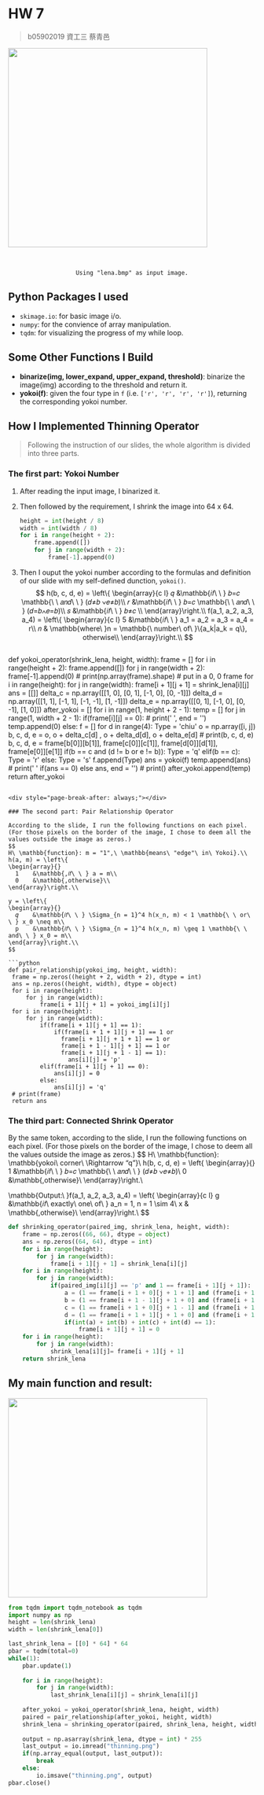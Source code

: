 # HW 7

> b05902019 資工三 蔡青邑 

<img src="/Users/Njceties/Secrets/NTU Courses/NTU fifth semester/Computer Vision I/hw/hw4/lena.bmp" width=405px height=405px/>

​	<center>`Using "lena.bmp" as input image.`</center>

## Python Packages I used

- `skimage.io`: for basic image i/o.
- `numpy`: for the convience of array manipulation.
- `tqdm`: for visualizing the progress of my while loop.

## Some Other Functions I Build

- **binarize(img, lower_expand, upper_expand, threshold)**: binarize the image(img) according to the threshold and return it.
- **yokoi(f)**: given the four type in `f` (i.e. `['r', 'r', 'r', 'r']`), returning the corresponding yokoi number.

<div style="page-break-after: always;"></div>

## How I Implemented Thinning Operator

> Following the instruction of our slides, the whole algorithm is divided into three parts.

### The first part: Yokoi Number

1. After reading the input image, I binarized it.

2. Then followed by the requirement, I shrink the image into 64 x 64.

   ```python
   height = int(height / 8)
   width = int(width / 8)
   for i in range(height + 2):
       frame.append([])
       for j in range(width + 2):
           frame[-1].append(0)
   ```

3. Then I ouput the yokoi number according to the formulas and definition of our slide with my self-defined dunction, `yokoi()`.
   $$
   h(b, c, d, e) = 
   \left\{
   \begin{array}{c l}
        𝑞    &\mathbb{𝑖𝑓\ \ } 𝑏=𝑐 \mathbb{\ \ 𝑎𝑛𝑑\ \ } (𝑑≠𝑏 ∨𝑒≠𝑏)\\
        𝑟    &\mathbb{𝑖𝑓\ \ } 𝑏=𝑐 \mathbb{\ \ 𝑎𝑛𝑑\ \ } (𝑑=𝑏∧𝑒=𝑏)\\
        𝑠    &\mathbb{𝑖𝑓\ \ } 𝑏≠𝑐 \\
   \end{array}\right.\\
   f(a_1, a_2, a_3, a_4) = 
   \left\{
   \begin{array}{c l}
        5    &\mathbb{𝑖𝑓\ \ } a_1 = a_2 = a_3 = a_4 = r\\
        𝑛 & \mathbb{where\ }n = \mathbb{\ number\ of\ }\{a_k|a_k = q\}, otherwise\\
   \end{array}\right.\\
   $$



   ```python
def yokoi_operator(shrink_lena, height, width):
    frame = []
    for i in range(height + 2):
        frame.append([])
        for j in range(width + 2):
            frame[-1].append(0)
    # print(np.array(frame).shape)
    # put in a 0, 0 frame
    for i in range(height):
        for j in range(width):
            frame[i + 1][j + 1] = shrink_lena[i][j]
    ans = [[]]
    delta_c = np.array([[1, 0], [0, 1], [-1, 0], [0, -1]])
    delta_d = np.array([[1, 1], [-1, 1], [-1, -1], [1, -1]])
    delta_e = np.array([[0, 1], [-1, 0], [0, -1], [1, 0]])
    after_yokoi = []
    for i in range(1, height + 2 - 1):
        temp = []
        for j in range(1, width + 2 - 1):
            if(frame[i][j] == 0):
                # print(' ', end = '')
                temp.append(0)
            else:
                f = []
                for d in range(4):
                    Type = 'chiu'
                    o = np.array([i, j])
                    b, c, d, e = o, o + delta_c[d] , o + delta_d[d], o + delta_e[d]
                    # print(b, c, d, e)
                    b, c, d, e = frame[b[0]][b[1]], frame[c[0]][c[1]], frame[d[0]][d[1]], frame[e[0]][e[1]]
                    if(b == c and (d != b or e != b)):
                        Type = 'q'
                    elif(b == c):
                        Type = 'r'
                    else:
                        Type = 's'
                    f.append(Type)
                ans = yokoi(f)
                temp.append(ans)
                # print(' ' if(ans == 0) else ans, end = '')
        # print()
        after_yokoi.append(temp)
    return after_yokoi
   ```

<div style="page-break-after: always;"></div>      

### The second part: Pair Relationship Operator

According to the slide, I run the following functions on each pixel. (For those pixels on the border of the image, I chose to deem all the values outside the image as zeros.)
$$
H\ \mathbb{function}: m = "1",\ \mathbb{means\ "edge"\ in\ Yokoi}.\\
h(a, m) = \left\{
\begin{array}{}
     1    &\mathbb{,𝑖𝑓\ \ } a = m\\
     0    &\mathbb{,otherwise}\\
\end{array}\right.\\

y = \left\{
\begin{array}{}
     𝑞    &\mathbb{𝑖𝑓\ \ } \Sigma_{n = 1}^4 h(x_n, m) < 1 \mathbb{\ \ or\ \ } x_0 \neq m\\
     p    &\mathbb{𝑖𝑓\ \ } \Sigma_{n = 1}^4 h(x_n, m) \geq 1 \mathbb{\ \ and\ \ } x_0 = m\\
\end{array}\right.\\
$$

```python
def pair_relationship(yokoi_img, height, width):
    frame = np.zeros((height + 2, width + 2), dtype = int)
    ans = np.zeros((height, width), dtype = object)
    for i in range(height):
        for j in range(width):
            frame[i + 1][j + 1] = yokoi_img[i][j]
    for i in range(height):
        for j in range(width):
            if(frame[i + 1][j + 1] == 1):
                if(frame[i + 1 + 1][j + 1] == 1 or
                  frame[i + 1][j + 1 + 1] == 1 or
                  frame[i + 1 - 1][j + 1] == 1 or
                  frame[i + 1][j + 1 - 1] == 1):
                    ans[i][j] = 'p'
            elif(frame[i + 1][j + 1] == 0):
                ans[i][j] = 0
            else:
                ans[i][j] = 'q'
    # print(frame)
    return ans
```

<div style="page-break-after: always;"></div>      

### The third part: Connected Shrink Operator

By the same token, according to the slide, I run the following functions on each pixel. (For those pixels on the border of the image, I chose to deem all the values outside the image as zeros.)
$$
H\ \mathbb{function}: \mathbb{yokoi\ corner\ \Rightarrow “q”}\\
h(b, c, d, e) = \left\{
\begin{array}{}
     1    &\mathbb{𝑖𝑓\ \ } 𝑏=𝑐 \mathbb{\ \ 𝑎𝑛𝑑\ \ } (𝑑≠𝑏 ∨𝑒≠𝑏)\\
     0    &\mathbb{,otherwise}\\
\end{array}\right.\\


\mathbb{Output:\ }f(a_1, a_2, a_3, a_4) = 
\left\{
\begin{array}{c l}
     g    &\mathbb{𝑖𝑓\ exactly\ one\ of\ } a_n = 1, n = 1 \sim 4\\
     x & \mathbb{,otherwise}\\
\end{array}\right.\\
$$

```python
def shrinking_operator(paired_img, shrink_lena, height, width):
    frame = np.zeros((66, 66), dtype = object)
    ans = np.zeros((64, 64), dtype = int)
    for i in range(height):
        for j in range(width):
            frame[i + 1][j + 1] = shrink_lena[i][j]
    for i in range(height):
        for j in range(width):
            if(paired_img[i][j] == 'p' and 1 == frame[i + 1][j + 1]):
                a = (1 == frame[i + 1 + 0][j + 1 + 1] and (frame[i + 1 - 1][j + 1 + 1] != 1 or frame[i + 1 - 1][j + 1 + 0] != 1))
                b = (1 == frame[i + 1 - 1][j + 1 + 0] and (frame[i + 1 - 1][j + 1 - 1] != 1 or frame[i + 1 + 0][j + 1 - 1] != 1))
                c = (1 == frame[i + 1 + 0][j + 1 - 1] and (frame[i + 1 + 1][j + 1 - 1] != 1 or frame[i + 1 + 1][j + 1 + 0] != 1))
                d = (1 == frame[i + 1 + 1][j + 1 + 0] and (frame[i + 1 + 1][j + 1 + 1] != 1 or frame[i + 1 + 0][j + 1 + 1] != 1))
                if(int(a) + int(b) + int(c) + int(d) == 1):
                    frame[i + 1][j + 1] = 0
    for i in range(height):
        for j in range(width):
            shrink_lena[i][j]= frame[i + 1][j + 1]
    return shrink_lena
```

<div style="page-break-after: always;"></div>      

## My main function and result:

<img src="/Users/Njceties/Secrets/NTU Courses/NTU fifth semester/Computer Vision I/hw/hw7/thinning.png" width=405px height=405px/>

```python
from tqdm import tqdm_notebook as tqdm
import numpy as np
height = len(shrink_lena)
width = len(shrink_lena[0])

last_shrink_lena = [[0] * 64] * 64
pbar = tqdm(total=0)
while(1):
    pbar.update(1)
    
    for i in range(height):
        for j in range(width):
            last_shrink_lena[i][j] = shrink_lena[i][j]
            
    after_yokoi = yokoi_operator(shrink_lena, height, width)
    paired = pair_relationship(after_yokoi, height, width)
    shrink_lena = shrinking_operator(paired, shrink_lena, height, width)
    
    output = np.asarray(shrink_lena, dtype = int) * 255
    last_output = io.imread("thinning.png")
    if(np.array_equal(output, last_output)):
        break
    else:
        io.imsave("thinning.png", output)
pbar.close()
```

